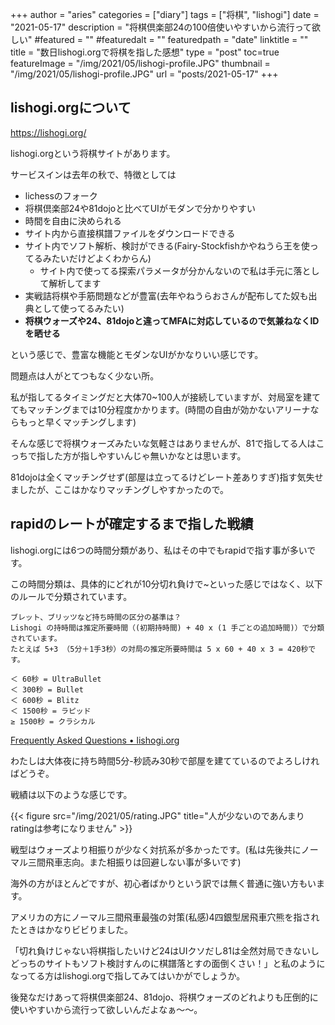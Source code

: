 +++
author = "aries"
categories = ["diary"]
tags = ["将棋", "lishogi"]
date = "2021-05-17"
description = "将棋倶楽部24の100倍使いやすいから流行って欲しい"
#featured = ""
#featuredalt = ""
featuredpath = "date"
linktitle = ""
title = "数日lishogi.orgで将棋を指した感想"
type = "post"
toc=true
featureImage = "/img/2021/05/lishogi-profile.JPG"
thumbnail = "/img/2021/05/lishogi-profile.JPG"
url = "posts/2021-05-17"
+++

## lishogi.orgについて

https://lishogi.org/

lishogi.orgという将棋サイトがあります。

サービスインは去年の秋で、特徴としては

- lichessのフォーク
- 将棋倶楽部24や81dojoと比べてUIがモダンで分かりやすい
- 時間を自由に決められる
- サイト内から直接棋譜ファイルをダウンロードできる
- サイト内でソフト解析、検討ができる(Fairy-Stockfishかやねうら王を使ってるみたいだけどよくわからん)
  - サイト内で使ってる探索パラメータが分かんないので私は手元に落として解析してます
- 実戦詰将棋や手筋問題などが豊富(去年やねうらおさんが配布してた奴も出典として使ってるみたい)
- __将棋ウォーズや24、81dojoと違ってMFAに対応しているので気兼ねなくIDを晒せる__

という感じで、豊富な機能とモダンなUIがかなりいい感じです。

問題点は人がとてつもなく少ない所。

私が指してるタイミングだと大体70~100人が接続していますが、対局室を建ててもマッチングまでは10分程度かかります。(時間の自由が効かないアリーナならもっと早くマッチングします)

そんな感じで将棋ウォーズみたいな気軽さはありませんが、81で指してる人はこっちで指した方が指しやすいんじゃ無いかなとは思います。

81dojoは全くマッチングせず(部屋は立ってるけどレート差ありすぎ)指す気失せましたが、ここはかなりマッチングしやすかったので。


## rapidのレートが確定するまで指した戦績

lishogi.orgには6つの時間分類があり、私はその中でもrapidで指す事が多いです。

この時間分類は、具体的にどれが10分切れ負けで~といった感じではなく、以下のルールで分類されています。

```
ブレット、ブリッツなど持ち時間の区分の基準は？
Lishogi の持時間は推定所要時間（(初期持時間) + 40 x (1 手ごとの追加時間)）で分類されています。
たとえば 5+3 （5分＋1手3秒）の対局の推定所要時間は 5 x 60 + 40 x 3 = 420秒です。

＜ 60秒 = UltraBullet
＜ 300秒 = Bullet
＜ 600秒 = Blitz
＜ 1500秒 = ラピッド
≥ 1500秒 = クラシカル
```
[Frequently Asked Questions • lishogi.org](https://lishogi.org/faq#time-controls)

わたしは大体夜に持ち時間5分-秒読み30秒で部屋を建てているのでよろしければどうぞ。

戦績は以下のような感じです。

{{< figure src="/img/2021/05/rating.JPG" title="人が少ないのであんまりratingは参考になりません" >}}



戦型はウォーズより相振りが少なく対抗系が多かったです。(私は先後共にノーマル三間飛車志向。また相振りは回避しない事が多いです)

海外の方がほとんどですが、初心者ばかりという訳では無く普通に強い方もいます。

アメリカの方にノーマル三間飛車最強の対策(私感)4四銀型居飛車穴熊を指されたときはかなりビビりました。


「切れ負けじゃない将棋指したいけど24はUIクソだし81は全然対局できないしどっちのサイトもソフト検討すんのに棋譜落とすの面倒くさい！」と私のようになってる方はlishogi.orgで指してみてはいかがでしょうか。

後発なだけあって将棋倶楽部24、81dojo、将棋ウォーズのどれよりも圧倒的に使いやすいから流行って欲しいんだよなぁ～～。

